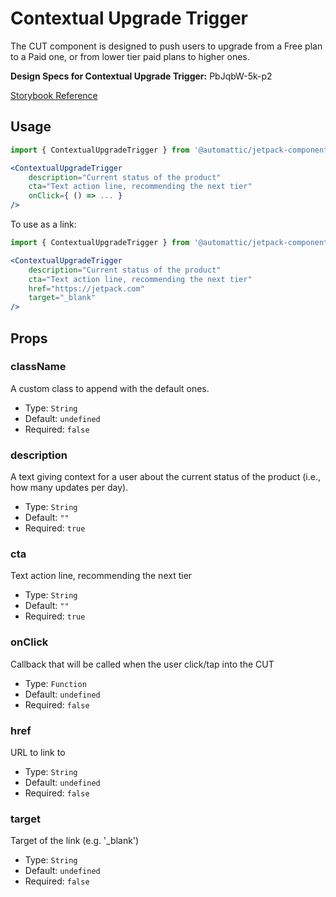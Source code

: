 # Contextual Upgrade Trigger

The CUT component is designed to push users to upgrade from a Free plan to a Paid one, or from lower tier paid plans to higher ones.

**Design Specs for Contextual Upgrade Trigger:** PbJqbW-5k-p2

[ Storybook Reference ](https://automattic.github.io/jetpack-storybook/?path=/story/js-packages-components-contextual-upgrade-trigger--default)

## Usage

```jsx
import { ContextualUpgradeTrigger } from '@automattic/jetpack-components';

<ContextualUpgradeTrigger
	description="Current status of the product"
	cta="Text action line, recommending the next tier"
	onClick={ () => ... }
/>
```

To use as a link:

```jsx
import { ContextualUpgradeTrigger } from '@automattic/jetpack-components';

<ContextualUpgradeTrigger
	description="Current status of the product"
	cta="Text action line, recommending the next tier"
	href="https://jetpack.com"
	target="_blank"
/>
```

## Props

### className

A custom class to append with the default ones.

- Type: `String`
- Default: `undefined`
- Required: `false`

### description

A text giving context for a user about the current status of the product (i.e., how many updates per day).

- Type: `String`
- Default: `""`
- Required: `true`

### cta

Text action line, recommending the next tier

- Type: `String`
- Default: `""`
- Required: `true`

### onClick

Callback that will be called when the user click/tap into the CUT

- Type: `Function`
- Default: `undefined`
- Required: `false`

### href

URL to link to

- Type: `String`
- Default: `undefined`
- Required: `false`

### target

Target of the link (e.g. '_blank')

- Type: `String`
- Default: `undefined`
- Required: `false`
